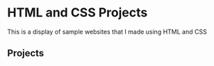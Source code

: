 # HTML and CSS Projects
 This is a display of sample websites that I made using HTML and CSS
 
## Projects

